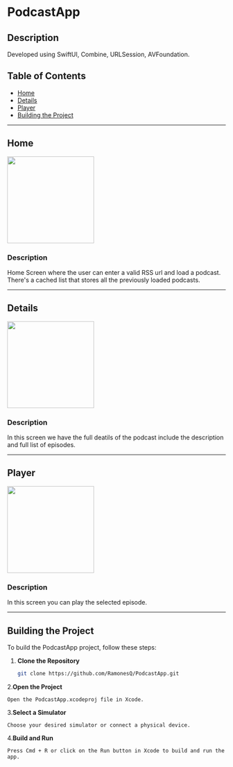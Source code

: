 # PodcastApp

## Description
Developed using SwiftUI, Combine, URLSession, AVFoundation.

## Table of Contents
- [Home](#Home)
- [Details](#Details)
- [Player](#Player)
- [Building the Project](#building-the-project)

---

## Home
<img width=200 src="https://github.com/user-attachments/assets/12bb6436-90ca-4fd8-9321-9d861a3dc096"/>

### Description
Home Screen where the user can enter a valid RSS url and load a podcast. 
There's a cached list that stores all the previously loaded podcasts.

---

## Details
<img width=200 src="https://github.com/user-attachments/assets/f6017f87-9c06-455e-b7dd-56c9ac084b4e"/>

### Description
In this screen we have the full deatils of the podcast  include the description and full list of episodes.

---

## Player
<img width=200 src="https://github.com/user-attachments/assets/12bb6436-90ca-4fd8-9321-9d861a3dc096"/>

### Description
In this screen you can play the selected episode.

---

## Building the Project

To build the PodcastApp project, follow these steps:

1. **Clone the Repository**
   ```bash
   git clone https://github.com/RamonesQ/PodcastApp.git
   
2.**Open the Project**

    Open the PodcastApp.xcodeproj file in Xcode.

3.**Select a Simulator**

    Choose your desired simulator or connect a physical device.

4.**Build and Run**

    Press Cmd + R or click on the Run button in Xcode to build and run the app.


